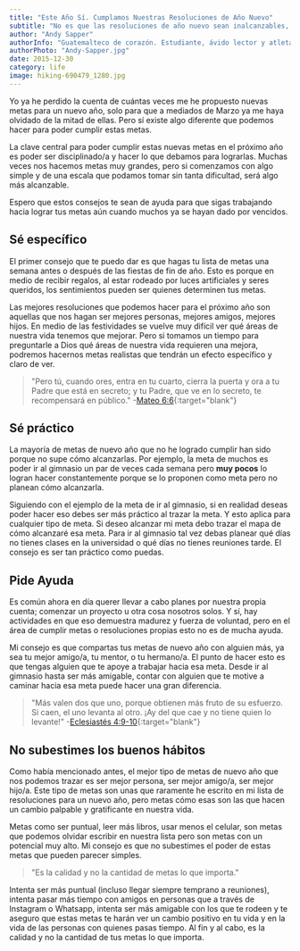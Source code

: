 ```yaml
---
title: "Este Año Sí. Cumplamos Nuestras Resoluciones de Año Nuevo"
subtitle: "No es que las resoluciones de año nuevo sean inalcanzables, sino que no hemos intentado alcanzarlas de la manera correcta."
author: "Andy Sapper"
authorInfo: "Guatemalteco de corazón. Estudiante, ávido lector y atleta. Apasionado por esta generación y los planes que Dios tiene para ella."
authorPhoto: "Andy-Sapper.jpg"
date: 2015-12-30
category: life
image: hiking-690479_1280.jpg
---
```

Yo ya he perdido la cuenta de cuántas veces me he propuesto nuevas metas para un nuevo año, solo para que a mediados de Marzo ya me haya olvidado de la mitad de ellas. Pero sí existe algo diferente que podemos hacer para poder cumplir estas metas.

La clave central para poder cumplir estas nuevas metas en el próximo año es poder ser disciplinado/a y hacer lo que debamos para lograrlas. Muchas veces nos hacemos metas muy grandes, pero si comenzamos con algo simple y de una escala que podamos tomar sin tanta dificultad, será algo más alcanzable.

Espero que estos consejos te sean de ayuda para que sigas trabajando hacia lograr tus metas aún cuando muchos ya se hayan dado por vencidos.


## Sé específico
El primer consejo que te puedo dar es que hagas tu lista de metas una semana antes o después de las fiestas de fin de año. Esto es porque en medio de recibir regalos, al estar rodeado por luces artificiales y seres queridos, los sentimientos pueden ser quienes determinen tus metas.

Las mejores resoluciones que podemos hacer para el próximo año son aquellas que nos hagan ser mejores personas, mejores amigos, mejores hijos. En medio de las festividades se vuelve muy difícil ver qué áreas de nuestra vida tenemos que mejorar. Pero si tomamos un tiempo para preguntarle a Dios qué áreas de nuestra vida requieren una mejora, podremos hacernos metas realistas que tendrán un efecto específico y claro de ver.

> "Pero tú, cuando ores, entra en tu cuarto, cierra la puerta y ora a tu Padre que está en secreto; y tu Padre, que ve en lo secreto, te recompensará en público." -[Mateo 6:6](https://www.biblegateway.com/passage/?search=Mateo+6%3A6&version=RVR1995){:target="blank"}


## Sé práctico
La mayoría de metas de nuevo año que no he logrado cumplir han sido porque no supe cómo alcanzarlas. Por ejemplo, la meta de muchos es poder ir al gimnasio un par de veces cada semana pero **muy pocos** lo logran hacer constantemente porque se lo proponen como meta pero no planean cómo alcanzarla.

Siguiendo con el ejemplo de la meta de ir al gimnasio, si en realidad deseas poder hacer eso debes ser más práctico al trazar la meta. Y esto aplica para cualquier tipo de meta. Si deseo alcanzar mi meta debo trazar el mapa de cómo alcanzaré esa meta. Para ir al gimnasio tal vez debas planear qué días no tienes clases en la universidad o qué días no tienes reuniones tarde. El consejo es ser tan práctico como puedas.


## Pide Ayuda
Es común ahora en día querer llevar a cabo planes por nuestra propia cuenta; comenzar un proyecto u otra cosa nosotros solos. Y sí, hay actividades en que eso demuestra madurez y fuerza de voluntad, pero en el área de cumplir metas o resoluciones propias esto no es de mucha ayuda.

Mi consejo es que compartas tus metas de nuevo año con alguien más, ya sea tu mejor amigo/a, tu mentor, o tu hermano/a. El punto de hacer esto es que tengas alguien que te apoye a trabajar hacia esa meta. Desde ir al gimnasio hasta ser más amigable, contar con alguien que te motive a caminar hacia esa meta puede hacer una gran diferencia.

> "Más valen dos que uno, porque obtienen más fruto de su esfuerzo. Si caen, el uno levanta al otro. ¡Ay del que cae y no tiene quien lo levante!" -[Eclesiastés 4:9-10](https://www.biblegateway.com/passage/?search=Eclesiast%C3%A9s+4%3A9-10&version=NVI){:target="blank"}


## No subestimes los buenos hábitos
Como había mencionado antes, el mejor tipo de metas de nuevo año que nos podemos trazar es ser mejor persona, ser mejor amigo/a, ser mejor hijo/a. Este tipo de metas son unas que raramente he escrito en mi lista de resoluciones para un nuevo año, pero metas cómo esas son las que hacen un cambio palpable y gratificante en nuestra vida.

Metas como ser puntual, leer más libros, usar menos el celular, son metas que podemos olvidar escribir en nuestra lista pero son metas con un potencial muy alto. Mi consejo es que no subestimes el poder de estas metas que pueden parecer simples.

> "Es la calidad y no la cantidad de metas lo que importa."

Intenta ser más puntual (incluso llegar siempre temprano a reuniones), intenta pasar más tiempo con amigos en personas que a través de Instagram o Whatsapp, intenta ser más amigable con los que te rodeen y te aseguro que estas metas te harán ver un cambio positivo en tu vida y en la vida de las personas con quienes pasas tiempo. Al fin y al cabo, es la calidad y no la cantidad de tus metas lo que importa.
